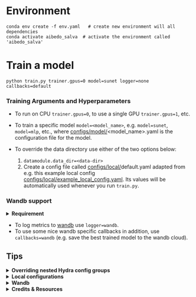 # Environment
    conda env create -f env.yaml   # create new environment will all dependencies
    conda activate aibedo_salva  # activate the environment called 'aibedo_salva'

# Train a model

    python train.py trainer.gpus=0 model=sunet logger=none callbacks=default

### Training Arguments and Hyperparameters
- To run on CPU ``trainer.gpus=0``, to use a single GPU ``trainer.gpus=1``, etc.
- To train a specific model ``model=<model_name>``, e.g. ``model=sunet``, ``model=mlp``, etc.,
    where [configs/model/](configs/model)<model_name>.yaml is the configuration file for the model.

- To override the data directory use either of the two options below:
   1) ``datamodule.data_dir=<data-dir>``
   2) Create a config file called [configs/local/](configs/local)default.yaml adapted 
  from e.g. this example local config [configs/local/example_local_config.yaml](configs/local/example_local_config.yaml).
  Its values will be automatically used whenever you run ``train.py``.
### Wandb support
<details>
  <summary><b> Requirement </b></summary>
The following requires you to have a wandb (team) account and you need to login with ``wandb login`` before you can use it.

</details>

- To log metrics to [wandb](https://wandb.ai/site) use ``logger=wandb``.
- To use some nice wandb specific callbacks in addition, use ``callbacks=wandb`` (e.g. save the best trained model to the wandb cloud).

## Tips

<details>
    <summary><b> Overriding nested Hydra config groups </b></summary>

Nested config groups need to be overridden with a slash - not with a dot, since it would be interpreted as a string otherwise.
For example, if you want to change the filter in the AFNO transformer:
``python run.py model=afno model/mixer=self_attention``
And if you want to change the optimizer, you should run:
``python run.py  model=graphnet  optimizer@model.optimizer=SGD``
</details>

<details>
  <summary><b> Local configurations </b></summary>

You can easily use a local config file (that,e.g., overrides data dirs, working dir etc.), by putting such a yaml config 
in the [configs/local/](configs/local) subdirectory (Hydra searches for & uses by default the file configs/local/default.yaml, if it exists)
</details>

<details>
    <summary><b> Wandb </b></summary>

If you use Wandb, make sure to select the "Group first prefix" option in the panel settings of the web app.
This will make it easier to browse through the logged metrics.
</details>

<details>
    <summary><b> Credits & Resources </b></summary>

The following template was extremely useful for getting started with the PL+Hydra implementation:
[ashleve/lightning-hydra-template](https://github.com/ashleve/lightning-hydra-template)
</details>




